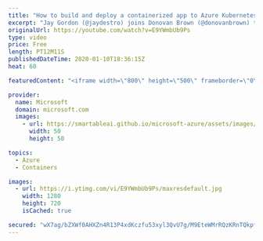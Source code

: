 ```yaml
---
title: "How to build and deploy a containerized app to Azure Kubernetes Service (AKS) | Azure Friday"
excerpt: "Jay Gordon (@jaydestro) joins Donovan Brown (@donovanbrown) to show how to build a containerized React application and deploy it to production with Azure Kubernetes Service. He'll also show how to configure an Azure Active Directory service principal to enable Role-Based Authentication, which enables"
originalUrl: https://youtube.com/watch?v=E9YWmbUb9Ps
type: video
price: Free
length: PT12M11S
publishedDateTime: 2020-01-10T18:36:15Z
heat: 60

featuredContent: "<iframe width=\"800\" height=\"500\" frameborder=\"0\" src=\"https://www.youtube.com/embed/E9YWmbUb9Ps\" allow=\"accelerometer; autoplay; encrypted-media; gyroscope; picture-in-picture\" allowfullscreen></iframe>"

provider:
  name: Microsoft
  domain: microsoft.com
  images:
    - url: https://smartableai.github.io/microsoft-azure/assets/images/organizations/microsoft.com-50x50.jpg
      width: 50
      height: 50

topics:
  - Azure
  - Containers

images:
  - url: https://i.ytimg.com/vi/E9YWmbUb9Ps/maxresdefault.jpg
    width: 1280
    height: 720
    isCached: true

secured: "wX7ag/bZXWf0AHXZn4R13P4xdKczfu53xyl3QvU7g/M9EteWMrRQzKRnTQkpfw54vlrsGOw04iBr4eupAO3a8jx8tP09QWucJwwOReLKY8gFusjC/Kbn8AF7+yib1JCJRasKY5uDiTdadYbFD8n1UK/Xy8Ytzm75ueBBTD7kFxHcoJMz69olSvVb/VExxv+M5hnJLhJYBlb51qEIwDj1NmMf/uNTmHP1q+NSchz9QYMX9v0eudbeNi0zFLGqA2cDB6bFmn8o0TIRbNBAs9dvW23iUkdBPFQFWxwZX9AbjFob77vBjlNkva5Fs7qJeOp+MfdMWMPaD7Jx+MkYO+jHhZEtqOM2dVI/vs+QNYey989iGupXQ1P2vTCiu2sZcnCvTW74pm39ciCfP+2RhvfEBuPUuyJrPMRjFk7Q3J0iaUU=;BSSlCEP4t0G4x5EQ6MmjwQ=="
---
```


